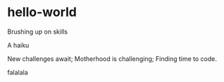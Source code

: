 # hello-world
Brushing up on skills

A haiku

New challenges await; 
Motherhood is challenging;
Finding time to code.

falalala
